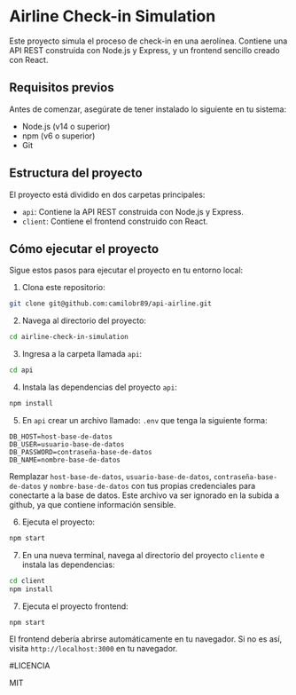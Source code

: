 # Airline Check-in Simulation

Este proyecto simula el proceso de check-in en una aerolínea. Contiene una API REST construida con Node.js y Express, y un frontend sencillo creado con React.

## Requisitos previos

Antes de comenzar, asegúrate de tener instalado lo siguiente en tu sistema:

- Node.js (v14 o superior)
- npm (v6 o superior)
- Git

## Estructura del proyecto

El proyecto está dividido en dos carpetas principales:

- `api`: Contiene la API REST construida con Node.js y Express.
- `client`: Contiene el frontend construido con React.

## Cómo ejecutar el proyecto

Sigue estos pasos para ejecutar el proyecto en tu entorno local:

1. Clona este repositorio:

```bash
git clone git@github.com:camilobr89/api-airline.git

```
2. Navega al directorio del proyecto:

```bash
cd airline-check-in-simulation
```

3. Ingresa a la carpeta llamada `api`:

```bash
cd api
```

4. Instala las dependencias del proyecto `api`:

```bash
npm install
```

5. En `api` crear un archivo llamado: `.env` que tenga la siguiente forma:

```env
DB_HOST=host-base-de-datos
DB_USER=usuario-base-de-datos
DB_PASSWORD=contraseña-base-de-datos
DB_NAME=nombre-base-de-datos
```

Remplazar `host-base-de-datos`, `usuario-base-de-datos`, `contraseña-base-de-datos` y `nombre-base-de-datos` con tus propias credenciales para conectarte a la base de datos. Este archivo va ser ignorado en la subida a github, ya que contiene información sensible.

6. Ejecuta el proyecto:

```bash
npm start
```

7. En una nueva terminal, navega al directorio del proyecto `cliente` e instala las dependencias:

```bash
cd client
npm install
```

7. Ejecuta el proyecto frontend:

```bash
npm start
```

El frontend debería abrirse automáticamente en tu navegador. Si no es así, visita `http://localhost:3000` en tu navegador.

#LICENCIA

MIT



